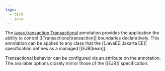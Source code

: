 ```yaml
---
tags:
  - tech
  - java
---
```

The [javax.transaction.Transactional](https://javaee.github.io/javaee-spec/javadocs/javax/transaction/Transactional.html) annotation provides the application the ability to control [[Transactions|transaction]] boundaries declaratively.
This annotation can be applied to any class that the [[JavaEE|Jakarta EE]] specification defines as a managed [[EJB|bean]].

Transactional behavior can be configured via an attribute on the annotation. 
The available options closely mirror those of the [[EJB]] specification.